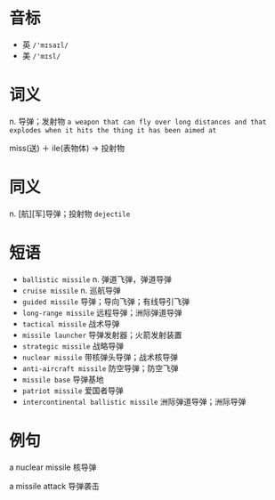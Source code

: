 # 音标

- 英 `/'mɪsaɪl/`
- 美 `/'mɪsl/`

# 词义

n. 导弹；发射物
`a weapon that can fly over long distances and that explodes when it hits the thing it has been aimed at`



miss(送) ＋ ile(表物体) → 投射物

# 同义

n. [航][军]导弹；投射物
`dejectile`

# 短语

- `ballistic missile` n. 弹道飞弹，弹道导弹
- `cruise missile` n. 巡航导弹
- `guided missile` 导弹；导向飞弹；有线导引飞弹
- `long-range missile` 远程导弹；洲际弹道导弹
- `tactical missile` 战术导弹
- `missile launcher` 导弹发射器；火箭发射装置
- `strategic missile` 战略导弹
- `nuclear missile` 带核弹头导弹；战术核导弹
- `anti-aircraft missile` 防空导弹；防空飞弹
- `missile base` 导弹基地
- `patriot missile` 爱国者导弹
- `intercontinental ballistic missile` 洲际弹道导弹；洲际导弹

# 例句

a nuclear missile
核导弹

a missile attack
导弹袭击


